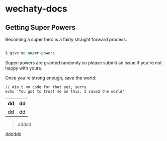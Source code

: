 # wechaty-docs

## Getting Super Powers

Becoming a super hero is a fairly straight forward process:

```javascript

$ give me super-powers
```

 Super-powers are granted randomly so please submit an issue if you're not happy with yours.

Once you're strong enough, save the world:

```
// Ain't no code for that yet, sorry
echo 'You got to trust me on this, I saved the world'
```


| dd | dd |
| :--- | :--- |
| dd | dd |

> ddddd

dddddd




